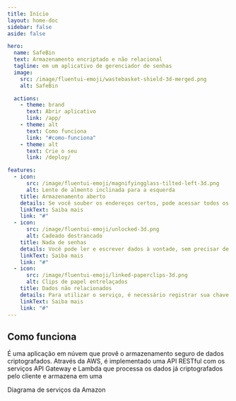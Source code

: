 ```yaml
---
title: Início
layout: home-doc
sidebar: false
aside: false

hero:
  name: SafeBin
  text: Armazenamento encriptado e não relacional
  tagline: em um aplicativo de gerenciador de senhas
  image:
    src: /image/fluentui-emoji/wastebasket-shield-3d-merged.png
    alt: SafeBin

  actions:
    - theme: brand
      text: Abrir aplicativo
      link: /app/
    - theme: alt
      text: Como funciona
      link: "#como-funciona"
    - theme: alt
      text: Crie o seu
      link: /deploy/

features:
  - icon:
      src: /image/fluentui-emoji/magnifyingglass-tilted-left-3d.png
      alt: Lente de almento inclinada para a esquerda
    title: Armazenamento aberto
    details: Se você souber os endereços certos, pode acessar todos os dados da base. Porém, se não tiver as chaves necessárias, não será capaz de ler nada, como se estivesse trancado para você.
    linkText: Saiba mais
    link: "#"
  - icon:
      src: /image/fluentui-emoji/unlocked-3d.png
      alt: Cadeado destrancado
    title: Nada de senhas
    details: Você pode ler e escrever dados à vontade, sem precisar de senha. Mas se quiser modificar ou apagar alguma coisa, vai precisar da chave que criou aquela informação.
    linkText: Saiba mais
    link: "#"
  - icon:
      src: /image/fluentui-emoji/linked-paperclips-3d.png
      alt: Clips de papel entrelaçados
    title: Dados não relacionados
    details: Para utilizar o serviço, é necessário registrar sua chave pública. Mas, relaxa, ninguém consegue associar os dados diretamente a você, a não ser que conheçam a lógica específica de como tudo foi organizado.
    linkText: Saiba mais
    link: "#"
---
```


## Como funciona

É uma aplicação em núvem que provê o armazenamento seguro de dados
criptografados. Através da AWS, é implementado uma API RESTful com os serviços
API Gateway e Lambda que processa os dados já criptografados pelo cliente e armazena em uma

<ImgZoom src="/image/aws-diagram.png" alt="Diagrama de serviços da Amazon">
    Diagrama de serviços da Amazon
</ImgZoom>
